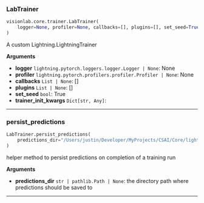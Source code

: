 ### LabTrainer


```python
visionlab.core.trainer.LabTrainer(
    logger=None, profiler=None, callbacks=[], plugins=[], set_seed=True, **trainer_init_kwargs
)
```


A custom Lightning.LightningTrainer

__Arguments__

- __logger__ `lightning.pytorch.loggers.logger.Logger | None`: None
- __profiler__ `lightning.pytorch.profilers.profiler.Profiler | None`: None
- __callbacks__ `List | None`: []
- __plugins__ `List | None`: []
- __set_seed__ `bool`: True
- __trainer_init_kwargs__ `Dict[str, Any]`:


----

### persist_predictions


```python
LabTrainer.persist_predictions(
    predictions_dir="/Users/justin/Developer/MyProjects/CSAI/Core/lightning-vision/data/predictions/predictions.pt",
)
```


helper method to persist predictions on completion of a training run

__Arguments__

- __predictions_dir__ `str | pathlib.Path | None`: the directory path where predictions should be saved to


----
